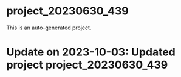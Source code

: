 # project_20230630_439

This is an auto-generated project.

# Update on 2023-10-03: Updated project project_20230630_439
